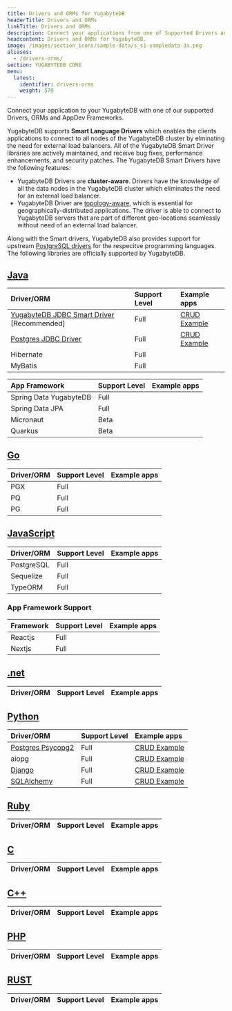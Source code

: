 ```yaml
---
title: Drivers and ORMs for YugabyteDB
headerTitle: Drivers and ORMs
linkTitle: Drivers and ORMs
description: Connect your applications from one of Supported Drivers and ORMs
headcontent: Drivers and ORMs for YugabyteDB.
image: /images/section_icons/sample-data/s_s1-sampledata-3x.png
aliases:
  - /drivers-orms/
section: YUGABYTEDB CORE
menu:
  latest:
    identifier: drivers-orms
    weight: 570
---
```


Connect your application to your YugabyteDB with one of our supported Drivers, ORMs and AppDev Frameworks.

YugabyteDB supports <b>Smart Language Drivers</b> which enables the clients applications to connect to all nodes of the YugabyteDB cluster by elminating the need for external load balancers. All of the YugabyteDB Smart Driver libraries are actively maintained, and receive bug fixes, performance enhancements, and security patches. The YugabyteDB Smart Drivers have the following features:

- YugabyteDB Drivers are <b>cluster-aware</b>. Drivers have the knowledge of all the data nodes in the YugabyteDB cluster which eliminates the need for an external load balancer.
- YugabyteDB Driver are [topology-aware](/latest/deploy/multi-dc/), which is essential for geographically-distributed applications. The driver is able to connect to YugabyteDB servers that are part of different geo-locations seamlessly without need of an external load balancer.

Along with the Smart drivers, YugabyteDB also provides support for upstream [PostgreSQL drivers](https://www.postgresql.org/download/products/2-drivers-and-interfaces/) for the respecitve programming languages. The following libraries are officially supported by YugabyteDB.

## [Java](java/)

| Driver/ORM | Support Level | Example apps |
| :--------- | :------------ | :----------- |
| [YugabyteDB JDBC Smart Driver](java/yugabyte-jdbc)  [Recommended] | Full | [CRUD Example](/latest/quick-start/build-apps/java/ysql-yb-jdbc) |
| [Postgres JDBC Driver](java/postgres-jdbc) | Full | [CRUD Example](/latest/quick-start/build-apps/java/ysql-jdbc)  |
| Hibernate | Full |  |
| MyBatis | Full |  |

| App Framework | Support Level | Example apps |
| :--------- | :------------ | :----------- |
| Spring Data YugabyteDB | Full |  |
| Spring Data JPA | Full |  |
| Micronaut | Beta |  |
| Quarkus | Beta |  |

## [Go](go/)

| Driver/ORM | Support Level | Example apps |
| :--------- | :------------ | :----------- |
| PGX | Full |  |
| PQ | Full | |
| PG | Full | |

## [JavaScript](javascript/)

| Driver/ORM | Support Level | Example apps |
| :--------- | :------------ | :----------- |
| PostgreSQL | Full |   |
| Sequelize | Full |   |
| TypeORM | Full |   |

### App Framework Support

| Framework | Support Level | Example apps |
| :--------- | :------------ | :----------- |
| Reactjs | Full |  |
| Nextjs | Full | |

## [.net](dotnet/)

| Driver/ORM | Support Level | Example apps |
| :--------- | :------------ | :----------- |

## [Python](python/)

| Driver/ORM | Support Level | Example apps |
| :--------- | :------------ | :----------- |
| [Postgres Psycopg2](/latest/drivers-orms/python/postgres-psycopg2) | Full | [CRUD Example](/latest/quick-start/build-apps/python/ysql-psycopg2) |
| aiopg | Full | [CRUD Example](/latest/quick-start/build-apps/python/ysql-aiopg) |
| [Django](/latest/drivers-orms/python/django) | Full | [CRUD Example](/latest/quick-start/build-apps/python/ysql-django) |
| [SQLAlchemy](/latest/drivers-orms/python/sqlalchemy) | Full | [CRUD Example](/latest/quick-start/build-apps/python/ysql-sqlalchemy) |

## [Ruby](ruby/)

| Driver/ORM | Support Level | Example apps |
| :--------- | :------------ | :----------- |

## [C](c/)

| Driver/ORM | Support Level | Example apps |
| :--------- | :------------ | :----------- |

## [C++](cpp/)

| Driver/ORM | Support Level | Example apps |
| :--------- | :------------ | :----------- |

## [PHP](php/)

| Driver/ORM | Support Level | Example apps |
| :--------- | :------------ | :----------- |

## [RUST](rust/)

| Driver/ORM | Support Level | Example apps |
| :--------- | :------------ | :----------- |

<!--
<div class="row">

  <div class="col-12 col-md-6 col-lg-12 col-xl-6">
  <a class="section-link icon-offset" href="java/">
    <div class="head">
      <div class="icon">
        <i class="icon-java"></i>
      </div>
      <div class="title">Java</div>
    </div>
    <div class="body">
      Java Client Drivers, ORMs and Frameworks.
    </div>
  </a>
</div>

 <div class="col-12 col-md-6 col-lg-12 col-xl-6">
  <a class="section-link icon-offset" href="nodejs/">
    <div class="head">
      <div class="icon">
        <i class="icon-nodejs"></i>
      </div>
      <div class="title">NodeJS</div>
    </div>
    <div class="body">
      NodeJS Client Drivers, ORMs and Frameworks.
    </div>
  </a>
</div>

<div class="col-12 col-md-6 col-lg-12 col-xl-6">
  <a class="section-link icon-offset" href="golang/">
    <div class="head">
      <div class="icon">
        <i class="icon-go"></i>
      </div>
      <div class="title">Go</div>
    </div>
    <div class="body">
      Golang Client Drivers, ORMs and Frameworks.
    </div>
  </a>
</div>

<div class="col-12 col-md-6 col-lg-12 col-xl-6">
  <a class="section-link icon-offset" href="python/">
    <div class="head">
      <div class="icon">
        <i class="icon-python"></i>
      </div>
      <div class="title">Python</div>
    </div>
    <div class="body">
      Python Client Drivers, ORMs and Frameworks.
    </div>
  </a>
</div>

<div class="col-12 col-md-6 col-lg-12 col-xl-6">
  <a class="section-link icon-offset" href="ruby/">
    <div class="head">
      <div class="icon">
        <i class="icon-ruby"></i>
      </div>
      <div class="title">Ruby</div>
    </div>
    <div class="body">
      Ruby Client Drivers, ORMs and Frameworks.
    </div>
  </a>
</div>

<div class="col-12 col-md-6 col-lg-12 col-xl-6">
  <a class="section-link icon-offset" href="csharp/">
    <div class="head">
      <div class="icon">
        <i class="icon-csharp"></i>
      </div>
      <div class="title">C#</div>
    </div>
    <div class="body">
      C# Client Drivers, ORMs and Frameworks.
    </div>
  </a>
</div>

 <div class="col-12 col-md-6 col-lg-12 col-xl-6">
  <a class="section-link icon-offset" href="php/ysql/">
    <div class="head">
      <div class="icon">
        <i class="icon-php"></i>
      </div>
      <div class="title">PHP</div>
    </div>
    <div class="body">
      Build applications using PHP.
    </div>
  </a>
</div>

<div class="col-12 col-md-6 col-lg-12 col-xl-6">
  <a class="section-link icon-offset" href="cpp/ysql/">
    <div class="head">
      <div class="icon">
        <i class="icon-cplusplus"></i>
      </div>
      <div class="title">C++</div>
    </div>
    <div class="body">
      Build applications using C++.
    </div>
  </a>
</div>

<div class="col-12 col-md-6 col-lg-12 col-xl-6">
  <a class="section-link icon-offset" href="c/ysql/">
    <div class="head">
      <div class="icon">
        <i class="icon-c"></i>
      </div>
      <div class="title">C</div>
    </div>
    <div class="body">
      Build applications using C.
    </div>
  </a>
</div>

<div class="col-12 col-md-6 col-lg-12 col-xl-6">
  <a class="section-link icon-offset" href="scala/ycql/">
    <div class="head">
      <div class="icon">
        <i class="icon-scala"></i>
      </div>
      <div class="title">Scala</div>
    </div>
    <div class="body">
      Build applications using Scala.
    </div>
  </a>
</div> -->

</div>
